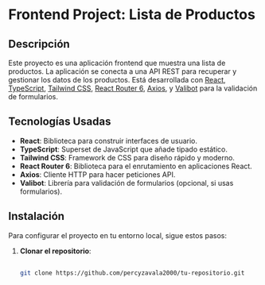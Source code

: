 # Frontend Project: Lista de Productos

## Descripción

Este proyecto es una aplicación frontend que muestra una lista de productos. La aplicación se conecta a una API REST para recuperar y gestionar los datos de los productos. Está desarrollada con [React](https://reactjs.org/), [TypeScript](https://www.typescriptlang.org/), [Tailwind CSS](https://tailwindcss.com/), [React Router 6](https://reactrouter.com/), [Axios](https://axios-http.com/), y [Valibot](https://github.com/valibot/valibot) para la validación de formularios.

## Tecnologías Usadas

- **React**: Biblioteca para construir interfaces de usuario.
- **TypeScript**: Superset de JavaScript que añade tipado estático.
- **Tailwind CSS**: Framework de CSS para diseño rápido y moderno.
- **React Router 6**: Biblioteca para el enrutamiento en aplicaciones React.
- **Axios**: Cliente HTTP para hacer peticiones API.
- **Valibot**: Librería para validación de formularios (opcional, si usas formularios).

## Instalación

Para configurar el proyecto en tu entorno local, sigue estos pasos:

1. **Clonar el repositorio**:
   ```bash
 
   git clone https://github.com/percyzavala2000/tu-repositorio.git
